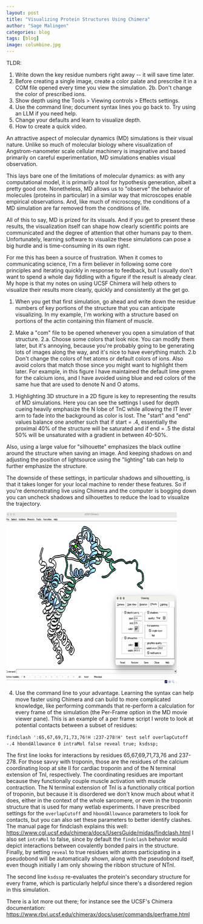 ```yaml
---
layout: post
title: "Visualizing Protein Structures Using Chimera"
author: "Sage Malingen"
categories: blog
tags: [blog]
image: columbine.jpg
---
```

<!-- Are you new to visualizing molecular dynamics (MD) simulations? Creating compelling visuals changes the game for how your work is perceived, but in my experience there's a steep learning curve. Check out my blog post for a few tips that helped make me make simulations clearer and quicker.
-->

TLDR:
1. Write down the key residue numbers right away -- it will save time later.
2. Before creating a single image, create a color palate and prescribe it in a COM file opened every time you view the simulation.
2b. Don't change the color of prescribed ions.
3. Show depth using the Tools > Viewing controls > Effects settings.
4. Use the command line; document syntax lines you go back to. Try using an LLM if you need help.
5. Change your defaults and learn to visualize depth.
6. How to create a quick video.

An attractive aspect of molecular dynamics (MD) simulations is their visual nature. Unlike so much of molecular biology where visualization of Angstrom-nanometer scale cellular machinery is imaginative and  based primarily on careful experimentation, MD simulations enables visual observation.

This lays bare one of the limitations of molecular dynamics: as with any computational model, it is primarily a tool for hypothesis generation, albeit a pretty good one. Nonetheless, MD allows us to "observe" the behavior of molecules (proteins in particular) in a similar way that microscopes enable empirical observations. And, like much of microscopy, the conditions of a MD simulation are far removed from the conditions of life.

All of this to say, MD is prized for its visuals. And if you get to present these results, the visualization itself can shape how clearly scientific points are communicated and the degree of attention that other humans pay to them. Unfortunately, learning software to visualize these simulations can pose a big hurdle and is time-consuming in its own right.

For me this has been a source of frustration. When it comes to communicating science, I'm a firm believer in following some core principles and iterating quickly in response to feedback, but I usually don't want to spend a whole day fiddling with a figure if the result is already clear. My hope is that my notes on using UCSF Chimera will help others to visualize their results more clearly, quickly and consistently at the get go.

1. When you get that first simulation, go ahead and write down the residue numbers of key portions of the structure that you can anticipate visualizing. In my example, I'm working with a structure based on portions of the actin containing thin filament of muscle.
2. Make a "com" file to be opened whenever you open a simulation of that structure.
2.a. Choose some colors that look nice. You can modify them later, but it's annoying, because you're probably going to be generating lots of images along the way, and it's nice to have everything match.
2.b Don't change the colors of het atoms or default colors of ions. Also avoid colors that match those since you might want to highlight them later. For example, in this figure I have maintained the default lime green for the calcium ions, and I have avoided using blue and red colors of the same hue that are used to denote  N and O atoms.

3. Highlighting 3D structure in a 2D figure is key to representing the results of MD simulations. Here you can see the settings I used for depth cueing heavily emphasize the N lobe of TnC while allowing the IT lever arm to fade into the background as color is lost. The "start" and "end" values balance one another such that if start = .4, essentially the proximal 40% of the structure will be saturated and if end = .5 the distal 50% will be unsaturated with a gradient in between 40-50%.

Also, using a large value for "silhouette" emphasizes the black outline around the structure when saving an image. And keeping shadows on and adjusting the position of lightsource using the "lighting" tab can help to further emphasize the structure.

The downside of these settings, in particular shadows and silhouetting, is that it takes longer for your local machine to render these features. So if you're demonstrating live using Chimera and the computer is bogging down you can uncheck shadows and silhouettes to reduce the load to visualize the trajectory.

<img src="assets/img/chimeraImgs/depthCue.png" width="450" height="450" alt="Figure showing a screenshot of a Chimera session where Troponin is visualized (PDB: 1J1E with the addition of TnI's N terminal extension) and the settings for Viewing controls > Effects are shown." >

4. Use the command line to your advantage. Learning the syntax can help move faster using Chimera and can build to more complicated knowledge, like performing commands that re-perform a calculation for every frame of the simulation (the Per-Frame option in the MD movie viewer pane). This is an example of a per frame script I wrote to look at potential contacts between a subset of residues:

`findclash ':65,67,69,71,73,76!H :237-278!H' test self overlapCutoff -.4 hbondAllowance 0 intraMol false reveal true;
ksdssp;`

The first line looks for interactions by residues 65,67,69,71,73,76 and 237-278. For those savvy with troponin, those are the residues of the calcium coordinating loop at site II for cardiac troponin and of the N terminal extension of TnI, respectively. The coordinating residues are important because they functionally couple muscle activation with muscle contraction. The N terminal extension of TnI is a functionally critical portion of troponin, but because it is disordered we don't know much about what it does, either in the context of the whole sarcomere, or even in the troponin structure that is used for many wetlab experiments. I have prescribed settings for the `overlapCutoff` and `hbondAllowance` parameters to look for contacts, but you can also set these parameters to better identify clashes. The manual page for findclash explains this well: https://www.cgl.ucsf.edu/chimera/docs/UsersGuide/midas/findclash.html I also set `intraMol` to false, since by default the `findclash` behavior would depict interactions between covalently bonded pairs in the structure. Finally, by setting `reveal` to true residues with atoms participating in a pseudobond will be automatically shown, along with the pseudobond itself, even though initially I am only showing the ribbon structure of NTnI.

The second line `ksdssp` re-evaluates the protein's secondary structure for every frame, which is particularly helpful since there's a disordered region in this simulation.

There is a lot more out there; for instance see the UCSF's Chimera documentation: https://www.rbvi.ucsf.edu/chimerax/docs/user/commands/perframe.html
